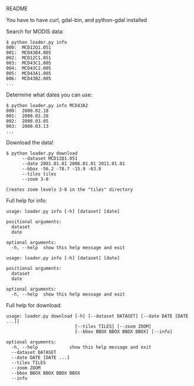README

You have to have curl, gdal-bin, and python-gdal installed

Search for MODIS data:
```
$ python loader.py info 
000:  MCD12Q1.051
001:  MCD43B4.005
002:  MCD12C1.051
003:  MCD43C1.005
004:  MCD43C2.005
005:  MCD43A1.005
006:  MCD43B2.005
...
```

Determine what dates you can use:
```
$ python loader.py info MCD43A2
000:  2000.02.18
001:  2000.02.26
002:  2000.03.05
003:  2000.03.13
...
```

Download the data!
```
$ python loader.py download 
      --dataset MCD12Q1.051
      --date 2001.01.01 2006.01.01 2011.01.01
      --bbox -56.2 -78.7 -15.9 -63.8
      --tiles tiles
      --zoom 3-8
      
Creates zoom levels 3-8 in the "tiles" directory
```

Full help for info:
```
usage: loader.py info [-h] [dataset] [date]

positional arguments:
  dataset
  date

optional arguments:
  -h, --help  show this help message and exit

usage: loader.py info [-h] [dataset] [date]

positional arguments:
  dataset
  date

optional arguments:
  -h, --help  show this help message and exit
```

Full help for download:
```
usage: loader.py download [-h] [--dataset DATASET] [--date DATE [DATE ...]]
                          [--tiles TILES] [--zoom ZOOM]
                          [--bbox BBOX BBOX BBOX BBOX] [--info]

optional arguments:
  -h, --help            show this help message and exit
  --dataset DATASET
  --date DATE [DATE ...]
  --tiles TILES
  --zoom ZOOM
  --bbox BBOX BBOX BBOX BBOX
  --info
```
